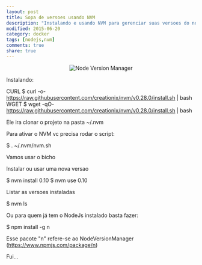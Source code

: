 ```yaml
---
layout: post
title: Sopa de versoes usando NVM
description: "Instalando e usando NVM para gerenciar suas versoes do node"
modified: 2015-06-20
category: docker
tags: [nodejs,nvm]
comments: true
share: true
---
```


<p style="text-align: center;">
  <img src="{{site.baseurl}}/img/posts/nvm.png" alt="Node Version Manager">
</p>

Instalando:

  CURL
    $ curl -o- https://raw.githubusercontent.com/creationix/nvm/v0.28.0/install.sh | bash
  WGET
    $ wget -qO- https://raw.githubusercontent.com/creationix/nvm/v0.28.0/install.sh | bash

Ele ira clonar o projeto na pasta ~/.nvm

Para ativar o NVM vc precisa rodar o script:

  $ . ~/.nvm/nvm.sh

Vamos usar o bicho

  Instalar ou usar uma nova versao

  $ nvm install 0.10
  $ nvm use 0.10

  Listar as versoes instaladas

  $ nvm ls


Ou para quem já tem o NodeJs instalado basta fazer:

  $ npm install -g n

Esse pacote "n" refere-se ao NodeVersionManager (https://www.npmjs.com/package/n)

Fui...